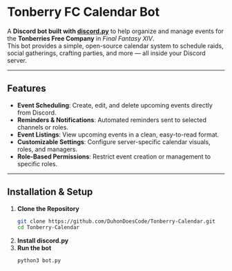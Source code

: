 # Tonberry FC Calendar Bot

A **Discord bot built with [discord.py](https://discordpy.readthedocs.io/en/stable/)** to help organize and manage events for the **Tonberries Free Company** in *Final Fantasy XIV*.  
This bot provides a simple, open-source calendar system to schedule raids, social gatherings, crafting parties, and more — all inside your Discord server.  

---

## Features

-  **Event Scheduling**: Create, edit, and delete upcoming events directly from Discord.  
-  **Reminders & Notifications**: Automated reminders sent to selected channels or roles.  
-  **Event Listings**: View upcoming events in a clean, easy-to-read format.  
-  **Customizable Settings**: Configure server-specific calendar visuals, roles, and managers.  
-  **Role-Based Permissions**: Restrict event creation or management to specific roles.  

---

## Installation & Setup

1. **Clone the Repository**
   ```bash
   git clone https://github.com/DuhonDoesCode/Tonberry-Calendar.git
   cd Tonberry-Calendar
   ```
2. **Install discord.py**
3. **Run the bot**
   ```bash
   python3 bot.py
   ```
